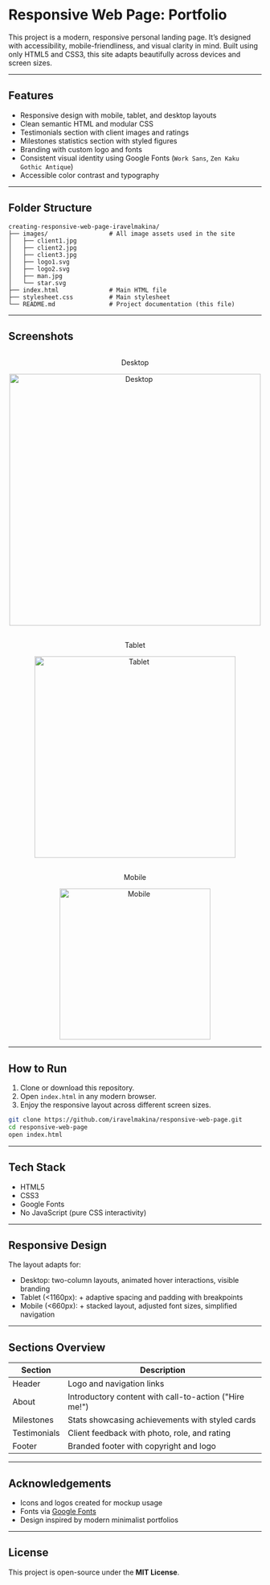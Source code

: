 # Responsive Web Page: Portfolio

This project is a modern, responsive personal landing page. It’s designed with accessibility, mobile-friendliness, and visual clarity in mind. Built using only HTML5 and CSS3, this site adapts beautifully across devices and screen sizes.

---

## Features

- Responsive design with mobile, tablet, and desktop layouts
- Clean semantic HTML and modular CSS
- Testimonials section with client images and ratings
- Milestones statistics section with styled figures
- Branding with custom logo and fonts
- Consistent visual identity using Google Fonts (`Work Sans`, `Zen Kaku Gothic Antique`)
- Accessible color contrast and typography

---

## Folder Structure

```
creating-responsive-web-page-iravelmakina/
├── images/                 # All image assets used in the site
│   ├── client1.jpg
│   ├── client2.jpg
│   ├── client3.jpg
│   ├── logo1.svg
│   ├── logo2.svg
│   ├── man.jpg
│   └── star.svg
├── index.html              # Main HTML file
├── stylesheet.css          # Main stylesheet
└── README.md               # Project documentation (this file)
```

---

## Screenshots

<div align="center" style="display: flex; flex-wrap: wrap; justify-content: center; gap: 16px;">
    <div style="text-align: center;">
        <p>Desktop</p>
        <img width="500" alt="Desktop" src="https://github.com/user-attachments/assets/769eed30-5eac-4b3c-9072-6c2cf4c0e204" />
    </div>
    <div style="text-align: center;">
        <p>Tablet</p>
        <img width="400" alt="Tablet" src="https://github.com/user-attachments/assets/73dafd86-5a0e-407b-9adf-f04cb9c897a1" />
    </div>
    <div style="text-align: center;">
        <p>Mobile</p>
        <img width="300" alt="Mobile" src="https://github.com/user-attachments/assets/7a6ec009-0c31-450a-886e-ed9c415fff80" />
    </div>
</div>

---

## How to Run

1. Clone or download this repository.
2. Open `index.html` in any modern browser.
3. Enjoy the responsive layout across different screen sizes.

```bash
git clone https://github.com/iravelmakina/responsive-web-page.git
cd responsive-web-page
open index.html
```

---

## Tech Stack

- HTML5
- CSS3
- Google Fonts
- No JavaScript (pure CSS interactivity)

---

## Responsive Design

The layout adapts for:
- Desktop: two-column layouts, animated hover interactions, visible branding
- Tablet (<1160px): + adaptive spacing and padding with breakpoints
- Mobile (<660px): + stacked layout, adjusted font sizes, simplified navigation

---

## Sections Overview

| Section        | Description                                                       |
|----------------|-------------------------------------------------------------------|
| Header         | Logo and navigation links                                         |
| About          | Introductory content with call-to-action ("Hire me!")             |
| Milestones     | Stats showcasing achievements with styled cards                   |
| Testimonials   | Client feedback with photo, role, and rating                      |
| Footer         | Branded footer with copyright and logo                            |

---

## Acknowledgements

- Icons and logos created for mockup usage
- Fonts via [Google Fonts](https://fonts.google.com/)
- Design inspired by modern minimalist portfolios

---

## License

This project is open-source under the **MIT License**.
